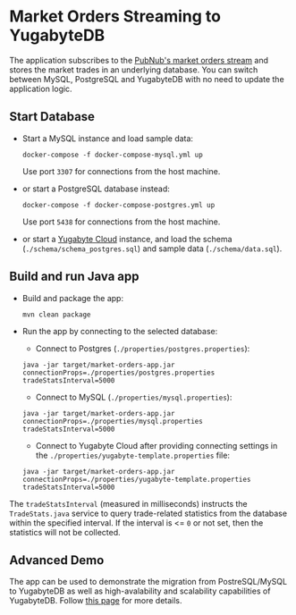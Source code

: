 # Market Orders Streaming to YugabyteDB

The application subscribes to the [PubNub's market orders stream](https://www.pubnub.com/developers/realtime-data-streams/financial-securities-market-orders/) and stores the market trades in an underlying database. You can switch between MySQL, PostgreSQL and YugabyteDB with no need to update the application logic.

## Start Database
 
* Start a MySQL instance and load sample data:
    ```shell
    docker-compose -f docker-compose-mysql.yml up
    ```

    Use port `3307` for connections from the host machine.

* or start a PostgreSQL database instead:
    ```shell
    docker-compose -f docker-compose-postgres.yml up
    ```

    Use port `5438` for connections from the host machine.

* or start a [Yugabyte Cloud](https://docs.yugabyte.com/latest/yugabyte-cloud/cloud-quickstart/) instance, and load the schema (`./schema/schema_postgres.sql`) and sample data (`./schema/data.sql`).

## Build and run Java app

* Build and package the app:
    ```shell
    mvn clean package 
    ```
* Run the app by connecting to the selected database:

    * Connect to Postgres (`./properties/postgres.properties`):
    ```shell
    java -jar target/market-orders-app.jar connectionProps=./properties/postgres.properties tradeStatsInterval=5000
    ```
    * Connect to MySQL (`./properties/mysql.properties`):
    ```shell
    java -jar target/market-orders-app.jar connectionProps=./properties/mysql.properties tradeStatsInterval=5000
    ``` 
    * Connect to Yugabyte Cloud after providing connecting settings in the `./properties/yugabyte-template.properties` file:
    ```shell
    java -jar target/market-orders-app.jar connectionProps=./properties/yugabyte-template.properties tradeStatsInterval=5000
    ```    

The `tradeStatsInterval` (measured in milliseconds) instructs the `TradeStats.java` service to query trade-related statistics from the database within the specified interval. If the interval is <= `0` or not set, then the statistics will not be collected.

## Advanced Demo 

The app can be used to demonstrate the migration from PostreSQL/MySQL to YugabyteDB as well as high-avalability and scalability capabilities of YugabyteDB. 
Follow [this page](./demo/demo_sript.md) for more details.

